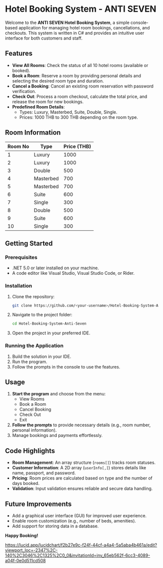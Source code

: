 # Hotel Booking System - ANTI SEVEN

Welcome to the **ANTI SEVEN Hotel Booking System**, a simple console-based application for managing hotel room bookings, cancellations, and checkouts. This system is written in C# and provides an intuitive user interface for both customers and staff.

## Features

- **View All Rooms**: Check the status of all 10 hotel rooms (available or booked).
- **Book a Room**: Reserve a room by providing personal details and selecting the desired room type and duration.
- **Cancel a Booking**: Cancel an existing room reservation with password verification.
- **Check Out**: Process a room checkout, calculate the total price, and release the room for new bookings.
- **Predefined Room Details**:
  - Types: Luxury, Masterbed, Suite, Double, Single.
  - Prices: 1000 THB to 300 THB depending on the room type.

## Room Information

| Room No | Type       | Price (THB) |
|---------|------------|-------------|
| 1       | Luxury     | 1000        |
| 2       | Luxury     | 1000        |
| 3       | Double     | 500         |
| 4       | Masterbed  | 700         |
| 5       | Masterbed  | 700         |
| 6       | Suite      | 600         |
| 7       | Single     | 300         |
| 8       | Double     | 500         |
| 9       | Suite      | 600         |
| 10      | Single     | 300         |

## Getting Started

### Prerequisites

- .NET 5.0 or later installed on your machine.
- A code editor like Visual Studio, Visual Studio Code, or Rider.

### Installation

1. Clone the repository:
   ```bash
   git clone https://github.com/<your-username>/Hotel-Booking-System-Anti-Seven.git
   ```
2. Navigate to the project folder:
   ```bash
   cd Hotel-Booking-System-Anti-Seven
   ```
3. Open the project in your preferred IDE.

### Running the Application

1. Build the solution in your IDE.
2. Run the program.
3. Follow the prompts in the console to use the features.

## Usage

1. **Start the program** and choose from the menu:
   - View Rooms
   - Book a Room
   - Cancel Booking
   - Check Out
   - Exit
2. **Follow the prompts** to provide necessary details (e.g., room number, personal information).
3. Manage bookings and payments effortlessly.

## Code Highlights

- **Room Management**: An array structure (`rooms[]`) tracks room statuses.
- **Customer Information**: A 2D array (`userInfo[,]`) stores details like name, passport, and password.
- **Pricing**: Room prices are calculated based on type and the number of days booked.
- **Validation**: Input validation ensures reliable and secure data handling.

## Future Improvements

- Add a graphical user interface (GUI) for improved user experience.
- Enable room customization (e.g., number of beds, amenities).
- Add support for storing data in a database.

**Happy Booking!**


https://lucid.app/lucidchart/f2b27e9c-f24f-44cf-a4a4-5a5aba4b461a/edit?viewport_loc=-2347%2C-140%2C3046%2C1325%2C0_0&invitationId=inv_65eb562f-6cc3-4089-a04f-0e0d511cd508
